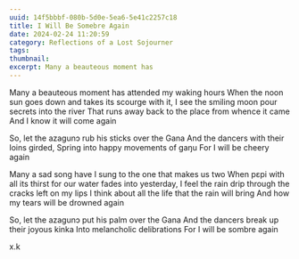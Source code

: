 ```yaml
---
uuid: 14f5bbbf-080b-5d0e-5ea6-5e41c2257c18
title: I Will Be Somebre Again
date: 2024-02-24 11:20:59
category: Reflections of a Lost Sojourner
tags:
thumbnail:
excerpt: Many a beauteous moment has
---
```


Many a beauteous moment has attended my waking hours
When the noon sun goes down and takes its scourge with it,
I see the smiling moon pour secrets into the river
That runs away back to the place from whence it came
And I know it will come again

So, let the azagunɔ rub his sticks over the Gana
And the dancers with their loins girded,
Spring into happy movements of gaŋu 
For I will be cheery again

Many a sad song have I sung to the one that makes us two
When pɛpi with all its thirst for our water fades into yesterday,
I feel the rain drip through the cracks left on my lips
I think about all the life that the rain will bring
And how my tears will be drowned again

So, let the azagunɔ put his palm over the Gana
And the dancers break up their joyous kinka
Into melancholic delibrations
For I will be sombre again

x.k